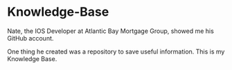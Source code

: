 # Knowledge-Base
Nate, the IOS Developer at Atlantic Bay Mortgage Group, showed me his GitHub account.

One thing he created was a repository to save useful information. This is my Knowledge Base.
